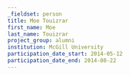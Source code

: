 ```yaml
---
_fieldset: person
title: Moe Touizrar
first_name: Moe
last_name: Touizrar
project_group: alumni
institution: McGill University
participation_date_start: 2014-05-12
participation_date_end: 2014-08-22
---
```

